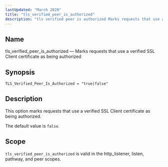 ```yaml
---
lastUpdated: "March 2020"
title: "tls_verified_peer_is_authorized"
description: "tls verified peer is authorized Marks requests that use a verified SSL Client certificate as being authorized TLS Verified Peer Is Authorized true false This option marks requests that use a verified SSL Client certificate as being authorized The default value is false tls verified peer is authorized is valid..."
---
```


<a name="config.tls_verified_peer_is_authorized"></a> 
## Name

tls_verified_peer_is_authorized — Marks requests that use a verified SSL Client certificate as being authorized

## Synopsis

`TLS_Verified_Peer_Is_Authorized = "true|false"`

<a name="idp27009728"></a> 
## Description

This option marks requests that use a verified SSL Client certificate as being authorized.

The default value is `false`.

<a name="idp27012528"></a> 
## Scope

`tls_verified_peer_is_authorized` is valid in the http_listener, listen, pathway, and peer scopes.